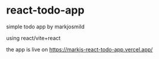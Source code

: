 # react-todo-app
simple todo app by markjosmild

using react/vite+react

the app is live on https://markjs-react-todo-app.vercel.app/
